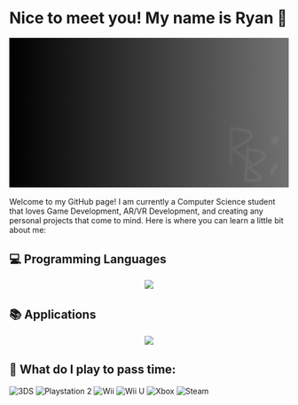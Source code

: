 # Nice to meet you! My name is Ryan 👋
<p align="center">
  <img src="Featured Banner.png" />
</p>

Welcome to my GitHub page! I am currently a Computer Science student that loves Game Development, AR/VR Development, and creating any personal projects that come to mind. Here is where you can learn a little bit about me:

## 💻 Programming Languages
<p align="center">
  <a href="https://skillicons.dev">
    <img src="https://skillicons.dev/icons?i=c,cs,cpp,html,css,js,react,java,kotlin,py,sqlite,lua" />
  </a>
</p>

## 📚 Applications
<p align="center">
  <a href="https://skillicons.dev">
    <img src="https://skillicons.dev/icons?i=unity,unreal,godot,robloxstudio,blender,figma,visualstudio,vscode,idea" />
  </a>
</p>

## 👾 What do I play to pass time:
<p align="center">
  
  ![3DS](https://img.shields.io/badge/3DS-D12228?style=for-the-badge&logo=nintendo-3ds&logoColor=white)
  ![Playstation 2](https://img.shields.io/badge/Playstation%202-003791?style=for-the-badge&logo=playstation-2&logoColor=white)
  ![Wii](https://img.shields.io/badge/Wii-8B8B8B?style=for-the-badge&logo=wii&logoColor=white)
  ![Wii U](https://img.shields.io/badge/Wii%20U-8B8B8B?style=for-the-badge&logo=wiiu&logoColor=white)
  ![Xbox](https://img.shields.io/badge/xbox-%23107C10.svg?style=for-the-badge&logo=xbox&logoColor=white)
  ![Steam](https://img.shields.io/badge/steam-%23000000.svg?style=for-the-badge&logo=steam&logoColor=white)
  
</p>


<!--
**bernalr2/bernalr2** is a ✨ _special_ ✨ repository because its `README.md` (this file) appears on your GitHub profile.

Here are some ideas to get you started:

- 🔭 I’m currently working on ...
- 🌱 I’m currently learning ...
- 👯 I’m looking to collaborate on ...
- 🤔 I’m looking for help with ...
- 💬 Ask me about ...
- 📫 How to reach me: ...
- 😄 Pronouns: ...
- ⚡ Fun fact: ...
-->
